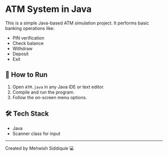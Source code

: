 # ATM System in Java

This is a simple Java-based ATM simulation project. It performs basic banking operations like:

- PIN verification
- Check balance
- Withdraw
- Deposit
- Exit

## 🚀 How to Run

1. Open `ATM.java` in any Java IDE or text editor.
2. Compile and run the program.
3. Follow the on-screen menu options.

## 🛠 Tech Stack

- Java
- Scanner class for input

---

Created by Mehwish Siddiquie 💻

                    
